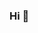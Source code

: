 ### Hi 👋

<!--
**lianghao208/lianghao208** is a ✨ _special_ ✨ repository because its `README.md` (this file) appears on your GitHub profile.

Here are some ideas to get you started:

- 🔭 I’m currently working on kubernetes, docker, golang, devOps 
- 🌱 I’m currently learning service mesh
- 👯 I’m looking to collaborate on cloud native related opensource projects.
- 💬 Ask me about golang, kubernetes
- 📫 How to reach me: 302824716@qq.com
-->
